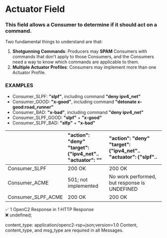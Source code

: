 # Actuator Field

### This field allows a Consumer to determine if it should act on a command.

Two fundamental things to understand are that:

1. **Shotgunning Commands**: Producers may **SPAM** Consumers with commands that don't apply to those Consumers, and the Consumers need a way to know which commands are applicable to them.
1. **Multiple Actuator Profiles**: Consumers may implement more than one Actuator Profile.



### EXAMPLES

* Consumer_SLPF: **"slpf"**, including command **"deny ipv4_net"**
* Consumer_GOOD: **"x-good"**, including command **"detonate x-good:road_runner"**
* Consumer_BAD: **"x-bad"**, including command **"deny ipv4_net"**
* Consumer_SLPF_GOOD: **"slpf"** + **"x-good"**
* Consumer_SLPF_BAD: **"slfp"** + **"x-bad"**

|             |"action": "deny" <br> "target": {"ipv4_net".. <br> "actuator": "" | "action": "deny" <br> "target": {"ipv4_net".. <br> "actuator": {"slpf".. |
|-|:-|:-|
|Consumer_SLPF| 200 OK             | 200 OK |
|Consumer_ACME| 501; not implemented                                                        | No work performed, but response is UNDEFINED |
|Consumer_SLPF_ACME| 200 OK                                                          | 200 OK |




&#x2705; 1 OpenC2 Response in 1 HTTP Response     
&#x274C; undefined;

content_type: application/openc2-rsp+json;version=1.0
Content, content_type, and msg_type are required in all Messages.
